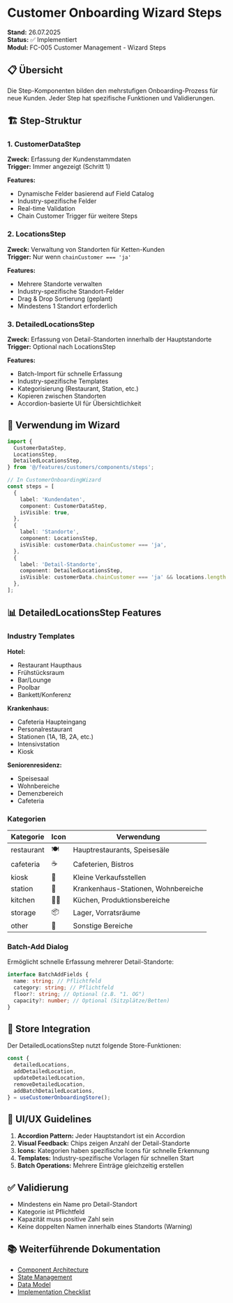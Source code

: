 # Customer Onboarding Wizard Steps

**Stand:** 26.07.2025  
**Status:** ✅ Implementiert  
**Modul:** FC-005 Customer Management - Wizard Steps

## 📋 Übersicht

Die Step-Komponenten bilden den mehrstufigen Onboarding-Prozess für neue Kunden. Jeder Step hat spezifische Funktionen und Validierungen.

## 🏗️ Step-Struktur

### 1. CustomerDataStep

**Zweck:** Erfassung der Kundenstammdaten  
**Trigger:** Immer angezeigt (Schritt 1)

**Features:**

- Dynamische Felder basierend auf Field Catalog
- Industry-spezifische Felder
- Real-time Validation
- Chain Customer Trigger für weitere Steps

### 2. LocationsStep

**Zweck:** Verwaltung von Standorten für Ketten-Kunden  
**Trigger:** Nur wenn `chainCustomer === 'ja'`

**Features:**

- Mehrere Standorte verwalten
- Industry-spezifische Standort-Felder
- Drag & Drop Sortierung (geplant)
- Mindestens 1 Standort erforderlich

### 3. DetailedLocationsStep

**Zweck:** Erfassung von Detail-Standorten innerhalb der Hauptstandorte  
**Trigger:** Optional nach LocationsStep

**Features:**

- Batch-Import für schnelle Erfassung
- Industry-spezifische Templates
- Kategorisierung (Restaurant, Station, etc.)
- Kopieren zwischen Standorten
- Accordion-basierte UI für Übersichtlichkeit

## 🔧 Verwendung im Wizard

```typescript
import {
  CustomerDataStep,
  LocationsStep,
  DetailedLocationsStep,
} from '@/features/customers/components/steps';

// In CustomerOnboardingWizard
const steps = [
  {
    label: 'Kundendaten',
    component: CustomerDataStep,
    isVisible: true,
  },
  {
    label: 'Standorte',
    component: LocationsStep,
    isVisible: customerData.chainCustomer === 'ja',
  },
  {
    label: 'Detail-Standorte',
    component: DetailedLocationsStep,
    isVisible: customerData.chainCustomer === 'ja' && locations.length > 0,
  },
];
```

## 📊 DetailedLocationsStep Features

### Industry Templates

**Hotel:**

- Restaurant Haupthaus
- Frühstücksraum
- Bar/Lounge
- Poolbar
- Bankett/Konferenz

**Krankenhaus:**

- Cafeteria Haupteingang
- Personalrestaurant
- Stationen (1A, 1B, 2A, etc.)
- Intensivstation
- Kiosk

**Seniorenresidenz:**

- Speisesaal
- Wohnbereiche
- Demenzbereich
- Cafeteria

### Kategorien

| Kategorie  | Icon | Verwendung                          |
| ---------- | ---- | ----------------------------------- |
| restaurant | 🍽️   | Hauptrestaurants, Speisesäle        |
| cafeteria  | ☕   | Cafeterien, Bistros                 |
| kiosk      | 🏪   | Kleine Verkaufsstellen              |
| station    | 🏥   | Krankenhaus-Stationen, Wohnbereiche |
| kitchen    | 👨‍🍳   | Küchen, Produktionsbereiche         |
| storage    | 📦   | Lager, Vorratsräume                 |
| other      | 📍   | Sonstige Bereiche                   |

### Batch-Add Dialog

Ermöglicht schnelle Erfassung mehrerer Detail-Standorte:

```typescript
interface BatchAddFields {
  name: string; // Pflichtfeld
  category: string; // Pflichtfeld
  floor?: string; // Optional (z.B. "1. OG")
  capacity?: number; // Optional (Sitzplätze/Betten)
}
```

## 🔗 Store Integration

Der DetailedLocationsStep nutzt folgende Store-Funktionen:

```typescript
const {
  detailedLocations,
  addDetailedLocation,
  updateDetailedLocation,
  removeDetailedLocation,
  addBatchDetailedLocations,
} = useCustomerOnboardingStore();
```

## 🎨 UI/UX Guidelines

1. **Accordion Pattern:** Jeder Hauptstandort ist ein Accordion
2. **Visual Feedback:** Chips zeigen Anzahl der Detail-Standorte
3. **Icons:** Kategorien haben spezifische Icons für schnelle Erkennung
4. **Templates:** Industry-spezifische Vorlagen für schnellen Start
5. **Batch Operations:** Mehrere Einträge gleichzeitig erstellen

## ✅ Validierung

- Mindestens ein Name pro Detail-Standort
- Kategorie ist Pflichtfeld
- Kapazität muss positive Zahl sein
- Keine doppelten Namen innerhalb eines Standorts (Warning)

## 📚 Weiterführende Dokumentation

- [Component Architecture](/Users/joergstreeck/freshplan-sales-tool/docs/features/FC-005-CUSTOMER-MANAGEMENT/03-FRONTEND/01-components.md)
- [State Management](/Users/joergstreeck/freshplan-sales-tool/docs/features/FC-005-CUSTOMER-MANAGEMENT/03-FRONTEND/02-state-management.md)
- [Data Model](/Users/joergstreeck/freshplan-sales-tool/docs/features/FC-005-CUSTOMER-MANAGEMENT/01-TECH-CONCEPT/03-data-model.md)
- [Implementation Checklist](/Users/joergstreeck/freshplan-sales-tool/docs/features/FC-005-CUSTOMER-MANAGEMENT/08-IMPLEMENTATION/README.md)
